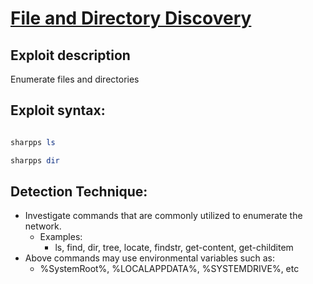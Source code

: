# [File and Directory Discovery](https://attack.mitre.org/techniques/T1083/)

## Exploit description
Enumerate files and directories

## Exploit syntax:

```powershell

sharpps ls

sharpps dir

```



## Detection Technique:
* Investigate commands that are commonly utilized to enumerate the network.
    * Examples: 
        * ls, find, dir, tree, locate, findstr, get-content, get-childitem
* Above commands may use environmental variables such as:
    * %SystemRoot%, %LOCALAPPDATA%, %SYSTEMDRIVE%, etc
